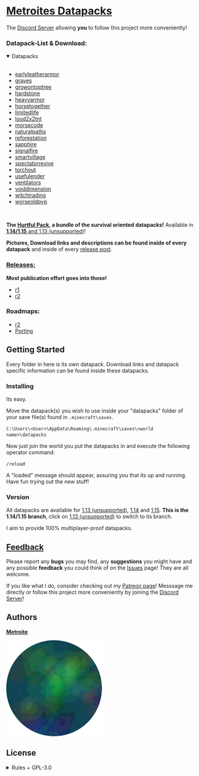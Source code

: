# [Metroites Datapacks](https://github.com/Metroite/datapacks/archive/master.zip)

The [Discord Server](https://discord.gg/vBgb85N) allowing **you** to follow this project more conveniently!

### Datapack-List & Download:

<details open>
<summary>Datapacks</summary>
<br>

+ [earlyleatherarmor](https://www.metroite.de/earlyleatherarmor)
+ [graves](https://www.metroite.de/graves)
+ [growontoptree](https://www.metroite.de/growontoptree)
+ [hardstone](https://www.metroite.de/hardstone)
+ [heavyarmor](https://www.metroite.de/heavyarmor)
+ [horsetogether](https://www.metroite.de/horsetogether)
+ [limitedlife](https://www.metroite.de/limitedlife)
+ [loud2x2tnt](https://www.metroite.de/loud2x2tnt)
+ [morsecode](https://www.metroite.de/morsecode)
+ [naturalpaths](https://www.metroite.de/naturalpaths)
+ [reforestation](https://www.metroite.de/reforestation)
+ [sapphire](https://www.metroite.de/sapphire)
+ [signalfire](https://www.metroite.de/signalfire)
+ [smartvillage](https://www.metroite.de/smartvillage)
+ [spectatorrevive](https://www.metroite.de/spectatorrevive)
+ [torchout](https://www.metroite.de/torchout)
+ [usefulender](https://www.metroite.de/usefulender)
+ [ventilators](https://www.metroite.de/ventilators)
+ [voiddimension](https://www.metroite.de/voiddimension)
+ [witchtrading](https://www.metroite.de/witchtrading)
+ [worseoldpvp](https://www.metroite.de/worseoldpvp)

</details>
<br>

**The [Hurtful Pack](https://www.metroite.de/Hurtful%20Pack), a bundle of the survival oriented datapacks!** Available in [**1.14/1.15** and 1.13 (unsupported)](https://github.com/Metroite/datapacks#version)!

**Pictures, Download links and descriptions can be found inside of every datapack** and inside of every [release post](https://github.com/Metroite/datapacks/releases).

### [Releases:](https://github.com/Metroite/datapacks/releases)

**Most publication effort goes into those!**

* [r1](https://github.com/Metroite/datapacks/releases/tag/r1)
* [r2](https://github.com/Metroite/datapacks/releases/tag/r2)

### Roadmaps:

* [r2](https://github.com/Metroite/datapacks/projects/2)
* [Porting](https://github.com/Metroite/datapacks/projects/1)

## Getting Started

Every folder in here is its own datapack. Download links and datapack specific information can be found inside these datapacks.

### Installing

Its easy.

Move the datapack(s) you wish to use inside your "datapacks" folder of your save file(s) found in `.minecraft\saves`.

```
C:\Users\<User>\AppData\Roaming\.minecraft\saves\<world name>\datapacks
```

Now just join the world you put the datapacks in and execute the following operator command:

```
/reload
```

A "loaded" message should appear, assuring you that its up and running. Have fun trying out the new stuff!

### Version

All datapacks are available for [1.13 (unsupported)](https://github.com/Metroite/datapacks/tree/1.13), [1.14](https://github.com/Metroite/datapacks/tree/master) and [1.15](https://github.com/Metroite/datapacks/tree/master). **This is  the 1.14/1.15 branch**, click on [1.13 (unsupported)](https://github.com/Metroite/datapacks/tree/1.13) to switch to its branch.

I aim to provide 100% multiplayer-proof datapacks.

## [Feedback](https://github.com/Metroite/datapacks/issues)

Please report any **bugs** you may find, any **suggestions** you might have and any possible **feedback** you could think of on the [Issues](https://github.com/Metroite/datapacks/issues) page! They are all welcome.

If you like what I do, consider checking out my [Patreon page](https://www.patreon.com/metroite)! Messsage me directly or follow this project more conveniently by joining the [Discord Server](https://discord.gg/vBgb85N)!

## Authors

[**Metroite**](https://github.com/Metroite)

![Metroite](Metroite.png?raw=true "Metroite")

## License
<details>
<summary>Rules + GPL-3.0</summary>
<br>

* You are allowed to edit the files and claim only your edits as yours, which you may then distribute through another fork of this project on GitHub.
* You are not allowed to redistribute the files of this project, only exception is described above.
* You are not allowed to remove the "loaded" messages under any circumstances.
* You are not allowed to claim this project as yours and you must fully credit me, "Metroite".

**Everything else** is handled by the GNU GENERAL PUBLIC License v3.0 - see the [LICENSE](https://github.com/Metroite/datapacks/blob/master/LICENSE) file for details.

</details>
